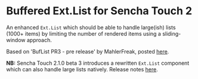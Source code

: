 Buffered Ext.List for Sencha Touch 2
====================================

An enhanced `Ext.List` which should be able to handle large(ish) lists (1000+
items) by limiting the number of rendered items using a sliding-window
approach.

Based on 'BufList PR3 - pre release' by MahlerFreak, posted 
[here](http://www.sencha.com/forum/showthread.php?121225-High-Performance-Large-List-component-UxBufferedList&p=781302&viewfull=1#post781302).

__NB:__ Sencha Touch 2.1.0 beta 3 introduces a rewritten `Ext.List` component which can also handle large lists natively.
Release notes [here](http://dev.sencha.com/deploy/sencha-touch-2.1.0-b3/release-notes.html).